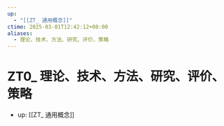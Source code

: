 ```yaml
---
up:
  - "[[ZT_ 通用概念]]"
ctime: 2025-03-01T12:42:12+08:00
aliases:
  - 理论、技术、方法、研究、评价、策略
---
```


# ZT0_ 理论、技术、方法、研究、评价、策略

- up: [[ZT_ 通用概念]]
